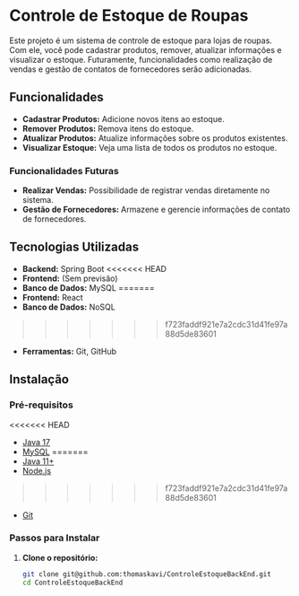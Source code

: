 # Controle de Estoque de Roupas

Este projeto é um sistema de controle de estoque para lojas de roupas. Com ele, você pode cadastrar produtos, remover, atualizar informações e visualizar o estoque. Futuramente, funcionalidades como realização de vendas e gestão de contatos de fornecedores serão adicionadas.

## Funcionalidades

- **Cadastrar Produtos:** Adicione novos itens ao estoque.
- **Remover Produtos:** Remova itens do estoque.
- **Atualizar Produtos:** Atualize informações sobre os produtos existentes.
- **Visualizar Estoque:** Veja uma lista de todos os produtos no estoque.

### Funcionalidades Futuras

- **Realizar Vendas:** Possibilidade de registrar vendas diretamente no sistema.
- **Gestão de Fornecedores:** Armazene e gerencie informações de contato de fornecedores.

## Tecnologias Utilizadas

- **Backend:** Spring Boot
<<<<<<< HEAD
- **Frontend:** (Sem previsão)
- **Banco de Dados:** MySQL
=======
- **Frontend:** React
- **Banco de Dados:** NoSQL
>>>>>>> f723faddf921e7a2cdc31d41fe97a88d5de83601
- **Ferramentas:** Git, GitHub

## Instalação

### Pré-requisitos

<<<<<<< HEAD
- [Java 17]([https://www.oracle.com/java/technologies/javase-jdk17-downloads.html](https://www.oracle.com/java/technologies/javase/jdk17-archive-downloads.html))
- [MySQL]([https://nodejs.org/](https://www.mysql.com/downloads/))
=======
- [Java 11+](https://www.oracle.com/java/technologies/javase-jdk11-downloads.html)
- [Node.js](https://nodejs.org/)
>>>>>>> f723faddf921e7a2cdc31d41fe97a88d5de83601
- [Git](https://git-scm.com/)

### Passos para Instalar

1. **Clone o repositório:**
   ```bash
   git clone git@github.com:thomaskavi/ControleEstoqueBackEnd.git
   cd ControleEstoqueBackEnd
